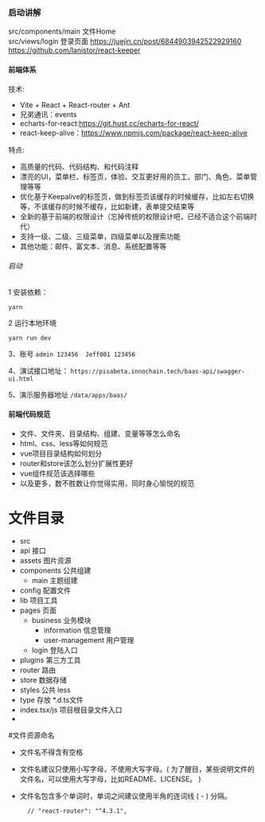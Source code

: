 ### 启动讲解
src/components/main  文件Home  
src/views/login  登录页面
https://juejin.cn/post/6844903942522929160
https://github.com/lanistor/react-keeper
#### 前端体系
技术:
- Vite + React + React-router +  Ant
- 兄弟通讯：events
- echarts-for-react:https://git.hust.cc/echarts-for-react/
- react-keep-alive：https://www.npmjs.com/package/react-keep-alive

特点:
- 高质量的代码、代码结构、和代码注释
- 漂亮的UI，菜单栏、标签页，体验、交互更好用的员工、部门、角色、菜单管理等等
- 优化基于Keepalive的标签页，做到标签页该缓存的时候缓存，比如左右切换等，不该缓存的时候不缓存，比如新建，表单提交结束等
- 全新的基于前端的权限设计（忘掉传统的权限设计吧，已经不适合这个前端时代）
- 支持一级、二级、三级菜单，四级菜单以及搜索功能
- 其他功能：邮件、富文本、消息、系统配置等等

###### 启动
1 安装依赖：

`yarn`

2 运行本地环境

`yarn run dev`

3、账号
`admin 123456  Jeff001 123456`

4、演试接口地址：
`https://pisabeta.innochain.tech/baas-api/swagger-ui.html`

5、演示服务器地址
`/data/apps/baas/`

#### 前端代码规范
- 文件、文件夹、目录结构、组建、变量等等怎么命名
- html、css、less等如何规范
- vue项目目录结构如何划分
- router和store该怎么划分扩展性更好
- vue组件规范该选择哪些
- 以及更多，数不胜数让你觉得实用，同时身心愉悦的规范

# 文件目录 
- src
- api 接口
- assets 图片资源
- components 公共组建
  - main 主题组建
- config 配置文件
- lib 项目工具
- pages 页面
  - business 业务模块
    - information  信息管理
    - user-management  用户管理
  - login 登陆入口
- plugins 第三方工具
- router 路由
- store 数据存储 
- styles 公共 less 
- type 存放 *.d.ts文件
- index.tsx/js 项目根目录文件入口
- 

#文件资源命名
- 文件名不得含有空格
- 文件名建议只使用小写字母，不使用大写字母。( 为了醒目，某些说明文件的文件名，可以使用大写字母，比如README、LICENSE。 )
- 文件名包含多个单词时，单词之间建议使用半角的连词线 ( - ) 分隔。

        // "react-router": "^4.3.1",
